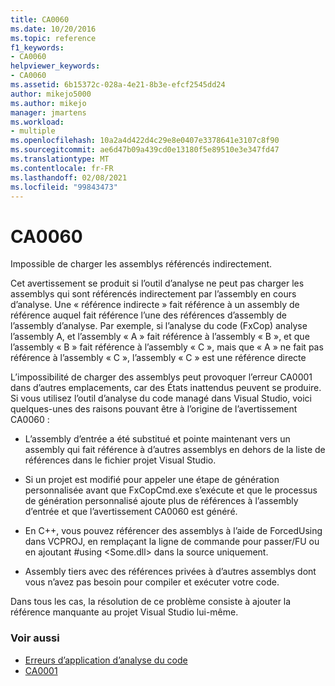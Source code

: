 ```yaml
---
title: CA0060
ms.date: 10/20/2016
ms.topic: reference
f1_keywords:
- CA0060
helpviewer_keywords:
- CA0060
ms.assetid: 6b15372c-028a-4e21-8b3e-efcf2545dd24
author: mikejo5000
ms.author: mikejo
manager: jmartens
ms.workload:
- multiple
ms.openlocfilehash: 10a2a4d422d4c29e8e0407e3378641e3107c8f90
ms.sourcegitcommit: ae6d47b09a439cd0e13180f5e89510e3e347fd47
ms.translationtype: MT
ms.contentlocale: fr-FR
ms.lasthandoff: 02/08/2021
ms.locfileid: "99843473"
---
```

# <a name="ca0060"></a>CA0060

Impossible de charger les assemblys référencés indirectement.

Cet avertissement se produit si l’outil d’analyse ne peut pas charger les assemblys qui sont référencés indirectement par l’assembly en cours d’analyse. Une « référence indirecte » fait référence à un assembly de référence auquel fait référence l’une des références d’assembly de l’assembly d’analyse. Par exemple, si l’analyse du code (FxCop) analyse l’assembly A, et l’assembly « A » fait référence à l’assembly « B », et que l’assembly « B » fait référence à l’assembly « C », mais que « A » ne fait pas référence à l’assembly « C », l’assembly « C » est une référence directe

L’impossibilité de charger des assemblys peut provoquer l’erreur CA0001 dans d’autres emplacements, car des États inattendus peuvent se produire. Si vous utilisez l’outil d’analyse du code managé dans Visual Studio, voici quelques-unes des raisons pouvant être à l’origine de l’avertissement CA0060 :

- L’assembly d’entrée a été substitué et pointe maintenant vers un assembly qui fait référence à d’autres assemblys en dehors de la liste de références dans le fichier projet Visual Studio.

- Si un projet est modifié pour appeler une étape de génération personnalisée avant que FxCopCmd.exe s’exécute et que le processus de génération personnalisé ajoute plus de références à l’assembly d’entrée et que l’avertissement CA0060 est généré.

- En C++, vous pouvez référencer des assemblys à l’aide de ForcedUsing dans VCPROJ, en remplaçant la ligne de commande pour passer/FU ou en ajoutant #using \<Some.dll> dans la source uniquement.

- Assembly tiers avec des références privées à d’autres assemblys dont vous n’avez pas besoin pour compiler et exécuter votre code.

Dans tous les cas, la résolution de ce problème consiste à ajouter la référence manquante au projet Visual Studio lui-même.

### <a name="see-also"></a>Voir aussi

- [Erreurs d’application d’analyse du code](../code-quality/code-analysis-application-errors.md)
- [CA0001](ca0001.md)
